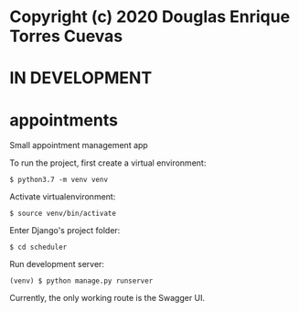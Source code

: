 # Copyright (c) 2020 Douglas Enrique Torres Cuevas 
# IN DEVELOPMENT

# appointments
Small appointment management app

To run the project, first create a virtual environment:
```
$ python3.7 -m venv venv
```

Activate virtualenvironment:
```
$ source venv/bin/activate
```

Enter Django's project folder:
```
$ cd scheduler
```

Run development server:
```
(venv) $ python manage.py runserver
```

Currently, the only working route is the Swagger UI.